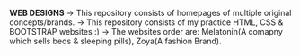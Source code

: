 **WEB DESIGNS**
-> This repository consists of homepages of multiple original concepts/brands.
-> This repository consists of my practice HTML, CSS & BOOTSTRAP websites :)
-> The websites order are: Melatonin(A comapny which sells beds & sleeping pills), Zoya(A fashion Brand).
